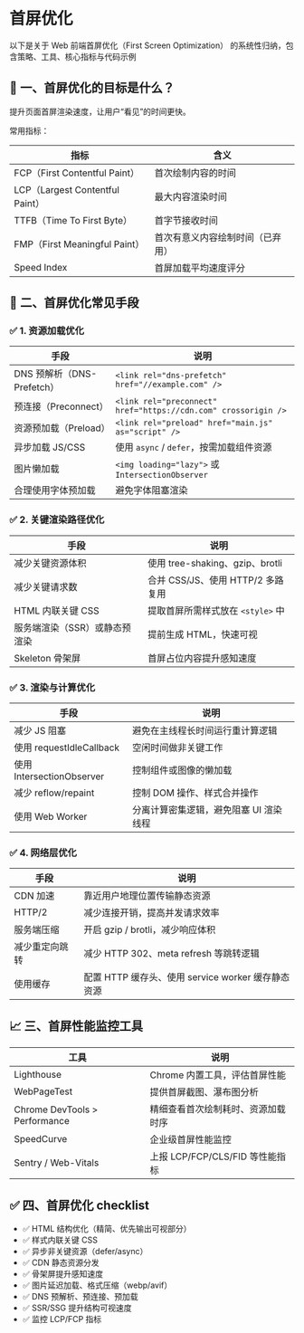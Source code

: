 # 首屏优化

以下是关于 Web 前端首屏优化（First Screen Optimization） 的系统性归纳，包含策略、工具、核心指标与代码示例

## 🎯 一、首屏优化的目标是什么？

提升页面首屏渲染速度，让用户“看见”的时间更快。

常用指标：

| 指标                            | 含义                             |
| ------------------------------- | -------------------------------- |
| FCP（First Contentful Paint）   | 首次绘制内容的时间               |
| LCP（Largest Contentful Paint） | 最大内容渲染时间                 |
| TTFB（Time To First Byte）      | 首字节接收时间                   |
| FMP（First Meaningful Paint）   | 首次有意义内容绘制时间（已弃用） |
| Speed Index                     | 首屏加载平均速度评分             |

## 🧰 二、首屏优化常见手段

### ✅ 1. 资源加载优化

| 手段                       | 说明                                                           |
| -------------------------- | -------------------------------------------------------------- |
| DNS 预解析（DNS-Prefetch） | `<link rel="dns-prefetch" href="//example.com" />`             |
| 预连接（Preconnect）       | `<link rel="preconnect" href="https://cdn.com" crossorigin />` |
| 资源预加载（Preload）      | `<link rel="preload" href="main.js" as="script" />`            |
| 异步加载 JS/CSS            | 使用 `async` / `defer`，按需加载组件资源                       |
| 图片懒加载                 | `<img loading="lazy">` 或 `IntersectionObserver`               |
| 合理使用字体预加载         | 避免字体阻塞渲染                                               |

### ✅ 2. 关键渲染路径优化

| 手段                          | 说明                              |
| ----------------------------- | --------------------------------- |
| 减少关键资源体积              | 使用 tree-shaking、gzip、brotli   |
| 减少关键请求数                | 合并 CSS/JS、使用 HTTP/2 多路复用 |
| HTML 内联关键 CSS             | 提取首屏所需样式放在 `<style>` 中 |
| 服务端渲染（SSR）或静态预渲染 | 提前生成 HTML，快速可视           |
| Skeleton 骨架屏               | 首屏占位内容提升感知速度          |

### ✅ 3. 渲染与计算优化

| 手段                      | 说明                                   |
| ------------------------- | -------------------------------------- |
| 减少 JS 阻塞              | 避免在主线程长时间运行重计算逻辑       |
| 使用 requestIdleCallback  | 空闲时间做非关键工作                   |
| 使用 IntersectionObserver | 控制组件或图像的懒加载                 |
| 减少 reflow/repaint       | 控制 DOM 操作、样式合并操作            |
| 使用 Web Worker           | 分离计算密集逻辑，避免阻塞 UI 渲染线程 |

### ✅ 4. 网络层优化

| 手段           | 说明                                               |
| -------------- | -------------------------------------------------- |
| CDN 加速       | 靠近用户地理位置传输静态资源                       |
| HTTP/2         | 减少连接开销，提高并发请求效率                     |
| 服务端压缩     | 开启 gzip / brotli，减少响应体积                   |
| 减少重定向跳转 | 减少 HTTP 302、meta refresh 等跳转逻辑             |
| 使用缓存       | 配置 HTTP 缓存头、使用 service worker 缓存静态资源 |

## 📈 三、首屏性能监控工具

| 工具                          | 说明                               |
| ----------------------------- | ---------------------------------- |
| Lighthouse                    | Chrome 内置工具，评估首屏性能      |
| WebPageTest                   | 提供首屏截图、瀑布图分析           |
| Chrome DevTools > Performance | 精细查看首次绘制耗时、资源加载时序 |
| SpeedCurve                    | 企业级首屏性能监控                 |
| Sentry / Web-Vitals           | 上报 LCP/FCP/CLS/FID 等性能指标    |

## ✅ 四、首屏优化 checklist

- ✅ HTML 结构优化（精简、优先输出可视部分）
- ✅ 样式内联关键 CSS
- ✅ 异步非关键资源（defer/async）
- ✅ CDN 静态资源分发
- ✅ 骨架屏提升感知速度
- ✅ 图片延迟加载、格式压缩（webp/avif）
- ✅ DNS 预解析、预连接、预加载
- ✅ SSR/SSG 提升结构可视速度
- ✅ 监控 LCP/FCP 指标

